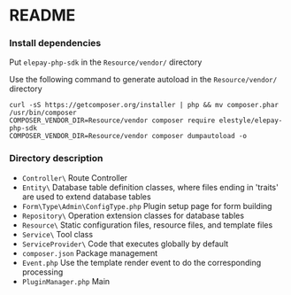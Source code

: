 # README

### Install dependencies

Put `elepay-php-sdk` in the `Resource/vendor/` directory

Use the following command to generate autoload in the `Resource/vendor/` directory

```shell
curl -sS https://getcomposer.org/installer | php && mv composer.phar /usr/bin/composer
COMPOSER_VENDOR_DIR=Resource/vendor composer require elestyle/elepay-php-sdk
COMPOSER_VENDOR_DIR=Resource/vendor composer dumpautoload -o
```

### Directory description

- `Controller\` Route Controller
- `Entity\` Database table definition classes, where files ending in 'traits' are used to extend database tables
- `Form\Type\Admin\ConfigType.php` Plugin setup page for form building
- `Repository\` Operation extension classes for database tables
- `Resource\` Static configuration files, resource files, and template files
- `Service\` Tool class
- `ServiceProvider\` Code that executes globally by default
- `composer.json` Package management
- `Event.php` Use the template render event to do the corresponding processing
- `PluginManager.php` Main
